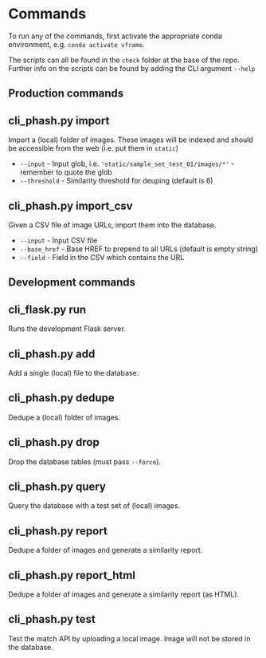 # Commands

To run any of the commands, first activate the appropriate conda environment, e.g. `conda activate vframe`.

The scripts can all be found in the `check` folder at the base of the repo.  Further info on the scripts can be found by adding the CLI argument ``--help``


## Production commands

## cli_phash.py import

Import a (local) folder of images.  These images will be indexed and should be accessible from the web (i.e. put them in `static`)

- `--input` - Input glob, i.e. `'static/sample_set_test_01/images/*'` - remember to quote the glob
- `--threshold` - Similarity threshold for deuping (default is 6)

## cli_phash.py import_csv

Given a CSV file of image URLs, import them into the database.

- `--input` - Input CSV file
- `--base_href` - Base HREF to prepend to all URLs (default is empty string)
- `--field` - Field in the CSV which contains the URL


## Development commands

## cli_flask.py run

Runs the development Flask server.

## cli_phash.py add

Add a single (local) file to the database.

## cli_phash.py dedupe

Dedupe a (local) folder of images.

## cli_phash.py drop

Drop the database tables (must pass `--force`).

## cli_phash.py query

Query the database with a test set of (local) images.

## cli_phash.py report

Dedupe a folder of images and generate a similarity report.

## cli_phash.py report_html

Dedupe a folder of images and generate a similarity report (as HTML).

## cli_phash.py test

Test the match API by uploading a local image.  Image will not be stored in the database.

